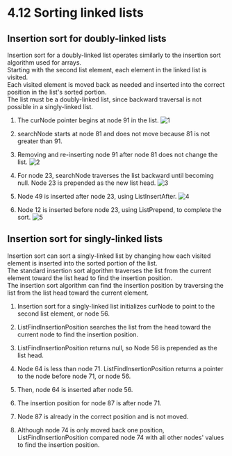 # 4.12 Sorting linked lists

## Insertion sort for doubly-linked lists
Insertion sort for a doubly-linked list operates similarly to the insertion sort algorithm used for arrays.   
Starting with the second list element, each element in the linked list is visited.   
Each visited element is moved back as needed and inserted into the correct position in the list's sorted portion.   
The list must be a doubly-linked list, since backward traversal is not possible in a singly-linked list.

1. The curNode pointer begins at node 91 in the list.
![1](https://github.com/ijaejun1025/CIS223-Algorithms/assets/154036705/e83cac83-7ffa-4364-bcd0-97247abcc34e)

2. searchNode starts at node 81 and does not move because 81 is not greater than 91.   
3. Removing and re-inserting node 91 after node 81 does not change the list.
![2](https://github.com/ijaejun1025/CIS223-Algorithms/assets/154036705/30710f44-b803-4df3-85ad-2eb4b7bfc011)

4. For node 23, searchNode traverses the list backward until becoming null. Node 23 is prepended as the new list head.
![3](https://github.com/ijaejun1025/CIS223-Algorithms/assets/154036705/cd58e8a9-6ac6-40bd-ade9-d5820dfc5f12)

5. Node 49 is inserted after node 23, using ListInsertAfter.
![4](https://github.com/ijaejun1025/CIS223-Algorithms/assets/154036705/f909ae2f-ac7a-4e6b-b21a-29254890ce03)

6. Node 12 is inserted before node 23, using ListPrepend, to complete the sort.
![5](https://github.com/ijaejun1025/CIS223-Algorithms/assets/154036705/406c7df8-ab76-4b0b-83e8-5d610139ed60)

## Insertion sort for singly-linked lists
Insertion sort can sort a singly-linked list by changing how each visited element is inserted into the sorted portion of the list.   
The standard insertion sort algorithm traverses the list from the current element toward the list head to find the insertion position.   
The insertion sort algorithm can find the insertion position by traversing the list from the list head toward the current element.   

1. Insertion sort for a singly-linked list initializes curNode to point to the second list element, or node 56.


2. ListFindInsertionPosition searches the list from the head toward the current node to find the insertion position.
3. ListFindInsertionPosition returns null, so Node 56 is prepended as the list head.


4. Node 64 is less than node 71. ListFindInsertionPosition returns a pointer to the node before node 71, or node 56.
5. Then, node 64 is inserted after node 56.


6. The insertion position for node 87 is after node 71.
7. Node 87 is already in the correct position and is not moved.


8. Although node 74 is only moved back one position, ListFindInsertionPosition compared node 74 with all other nodes' values to find the insertion position.
